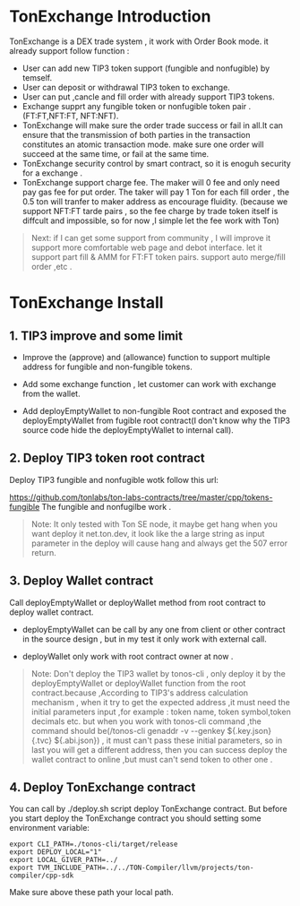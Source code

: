 # TonExchange Introduction

TonExchange is a DEX trade system , it  work with Order Book mode. it already support follow function :

* User can add new TIP3 token support (fungible and nonfugible) by temself.
* User can deposit or withdrawal TIP3 token to exchange.
* User can put ,cancle and fill order with already support TIP3 tokens.
* Exchange supprt any fungible token or nonfugible token pair . (FT:FT,NFT:FT, NFT:NFT).
* TonExchange will make sure the order trade success or fail in all.It can ensure that the transmission of both parties in the transaction constitutes an atomic transaction mode.
make sure one order will  succeed at the same time, or fail at the same time.
* TonExchange security control by smart contract, so it is enoguh security for a exchange .
* TonExchange support charge fee.
  The maker will 0 fee and only need pay gas fee for put order.
  The taker will pay 1 Ton for each fill order , the 0.5 ton will tranfer to maker address as encourage fluidity.
  (because we support NFT:FT tarde pairs , so the fee charge by trade token itself is diffcult and impossible, so for now ,I simple let the fee work with Ton)

> Next: if I can get some support from community , I will improve it support more comfortable web page and debot interface. let it support part fill & AMM for FT:FT token pairs. support auto merge/fill order ,etc .



# TonExchange Install

## 1. TIP3 improve and some limit 

* Improve the (approve) and (allowance) function to support multiple address for fungible and  non-fungible tokens. 

* Add some exchange function , let customer can work with exchange from the wallet.

* Add deployEmptyWallet to  non-fungible  Root contract and exposed the deployEmptyWallet from fugible root contract(I don't know why the TIP3 source code hide the deployEmptyWallet to internal call).



## 2. Deploy TIP3 token root contract

Deploy TIP3 fungible and nonfugible wotk follow this url:

https://github.com/tonlabs/ton-labs-contracts/tree/master/cpp/tokens-fungible
The fungible and nonfugilbe work .

> Note: It only tested with Ton SE node, it maybe get hang when you want deploy it net.ton.dev, it look like the a large string as input parameter in the deploy will cause hang and always get the 507 error return.

## 3. Deploy Wallet contract

Call  deployEmptyWallet or deployWallet method from root contract to deploy wallet contract.

* deployEmptyWallet can be call by any one from client or other contract in the source design , but in my test it only work with external call.

* deployWallet only work with root contract owner at now .

> Note: Don't deploy the TIP3 wallet by tonos-cli , only deploy it by the deployEmptyWallet or deployWallet function from the root contract.because ,According to TIP3's address calculation mechanism , when it try to get the expected address ,it must need the initial parameters input ,for example : token name, token symbol,token decimals etc. but when you work with tonos-cli command ,the command should be(/tonos-cli genaddr -v --genkey ${.key.json} {.tvc} ${.abi.json}) , it must can't pass these initial parameters, so in last you will get a different address, then you can success deploy the wallet contract to online ,but must can't send token to other one .

## 4. Deploy TonExchange contract 
You can call by ./deploy.sh script deploy TonExchange contract.
But before you start deploy the TonExchange contract you should setting some environment variable:

```
export CLI_PATH=./tonos-cli/target/release
export DEPLOY_LOCAL="1"
export LOCAL_GIVER_PATH=../
export TVM_INCLUDE_PATH=../../TON-Compiler/llvm/projects/ton-compiler/cpp-sdk
```
Make sure above these path your local path.